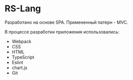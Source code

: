 # RS-Lang

Разработано на основе SPA. Примененный патерн - MVC.

В процессе разработки приложения использовались:
- Webpack
- CSS
- HTML
- TypeScript
- Eslint
- chart.js
- Git
